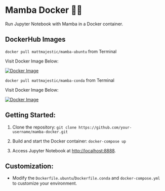 # Mamba Docker 🐍🐋

Run Jupyter Notebook with Mamba in a Docker container.

## DockerHub Images

`docker pull mattmajestic/mamba-ubuntu` from Terminal

Visit Docker Image Below:

[![Docker Image](https://img.shields.io/docker/v/mattmajestic/mamba-ubuntu?color=blue&label=mattmajestic/mamba-ubuntu&logo=docker&logoColor=white&style=for-the-badge)](https://hub.docker.com/r/mattmajestic/mamba-ubuntu)

`docker pull mattmajestic/mamba-conda` from Terminal

Visit Docker Image Below:

[![Docker Image](https://img.shields.io/docker/v/mattmajestic/mamba-conda?color=blue&label=mattmajestic/mamba-conda&logo=docker&logoColor=white&style=for-the-badge)](https://hub.docker.com/r/mattmajestic/mamba-conda)

## Getting Started:

1. Clone the repository: `git clone https://github.com/your-username/mamba-docker.git`

2. Build and start the Docker container: `docker-compose up`

3. Access Jupyter Notebook at [http://localhost:8888](http://localhost:8888).

## Customization:

- Modify the `Dockerfile.ubuntu`/`Dockerfile.conda` and `docker-compose.yml` to customize your environment.
